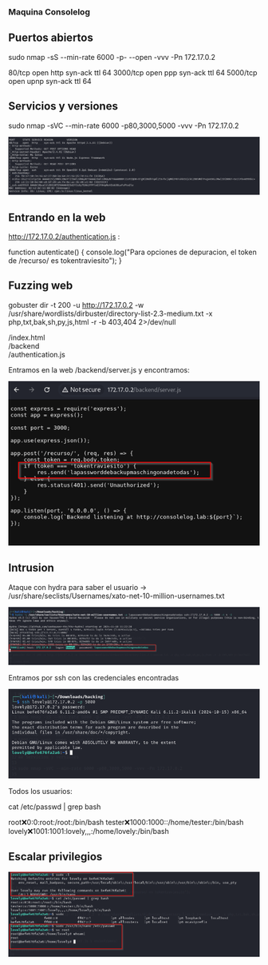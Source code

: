 ### Maquina Consolelog

## Puertos abiertos

sudo nmap -sS --min-rate 6000 -p- --open -vvv -Pn 172.17.0.2

80/tcp   open  http    syn-ack ttl 64
3000/tcp open  ppp     syn-ack ttl 64
5000/tcp open  upnp    syn-ack ttl 64


## Servicios y versiones

sudo nmap -sVC --min-rate 6000 -p80,3000,5000 -vvv -Pn 172.17.0.2

![alt text](image.png)

## Entrando en la web

http://172.17.0.2/authentication.js :

function autenticate() {
    console.log("Para opciones de depuracion, el token de /recurso/ es tokentraviesito");
}

## Fuzzing web

gobuster dir -t 200 -u http://172.17.0.2 -w /usr/share/wordlists/dirbuster/directory-list-2.3-medium.txt -x php,txt,bak,sh,py,js,html -r -b 403,404 2>/dev/null 

/index.html          
/backend              
/authentication.js 

Entramos en la web /backend/server.js y encontramos:

![alt text](image-1.png)

## Intrusion

Ataque con hydra para saber el usuario -> /usr/share/seclists/Usernames/xato-net-10-million-usernames.txt

![alt text](image-2.png)

Entramos por ssh con las credenciales encontradas

![alt text](image-3.png)

Todos los usuarios:

cat /etc/passwd | grep bash

root:x:0:0:root:/root:/bin/bash
tester:x:1000:1000::/home/tester:/bin/bash
lovely:x:1001:1001:lovely,,,:/home/lovely:/bin/bash

## Escalar privilegios

![alt text](image-4.png)






